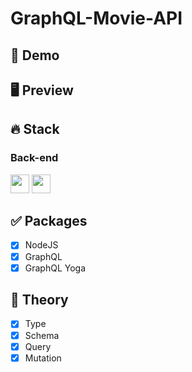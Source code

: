 # GraphQL-Movie-API

## 🔗 Demo

## 🖥 Preview

## 🔥 Stack

### Back-end

<img height="30" src="https://img.shields.io/badge/Nodejs-339933?style=for-the-badge&logo=Node.js&logoColor=white"/> <img height="30" src="https://img.shields.io/badge/GraphQL-E434AA?style=for-the-badge&logo=GraphQL&logoColor=white"/>

## ✅ Packages

- [x] NodeJS
- [x] GraphQL
- [x] GraphQL Yoga

## 📖 Theory

- [x] Type
- [x] Schema
- [x] Query
- [x] Mutation
